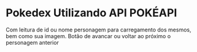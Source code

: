 # Pokedex Utilizando API POKÉAPI
Com leitura de id ou nome personagem para carregamento dos mesmos, bem como sua imagem.
Botão de avancar ou voltar ao próximo o personagem anterior
